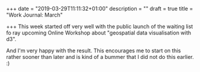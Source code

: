 +++
date = "2019-03-29T11:11:32+01:00"
description = ""
draft = true
title = "Work Journal: March"

+++
This week started off very well with the public launch of the waiting list fo ray upcoming Online Workshop about "geospatial data visualisation with d3". 

And I'm very happy with the result. This encourages me to start on this rather sooner than later and is kind of a bummer that I did not do this earlier. :) 